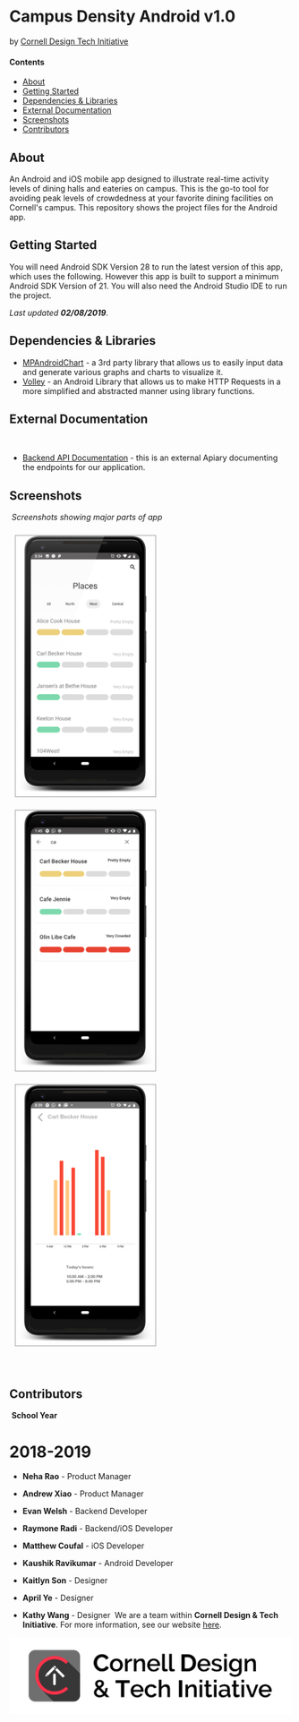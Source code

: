 # Campus Density Android v1.0

by [Cornell Design Tech Initiative](https://www.cornelldti.org/)

#### Contents
  - [About](#about)
  - [Getting Started](#getting-started)
  - [Dependencies & Libraries](#dependencies--libraries)
  - [External Documentation](#external-documentation)
  - [Screenshots](#screenshots)
  - [Contributors](#contributors)
​
## About
An Android and iOS mobile app designed to illustrate real-time activity levels of dining halls and eateries on campus. This is the go-to tool for avoiding peak levels of crowdedness at your favorite dining facilities on Cornell's campus. This repository shows the project files for the Android app.
​
## Getting Started
You will need Android SDK Version 28 to run the latest version of this app, which uses the following. However this app is built to support a minimum Android SDK Version of 21. You will also need the Android Studio IDE to run the project.

_Last updated **02/08/2019**_.
​
## Dependencies & Libraries
 * [MPAndroidChart](https://github.com/PhilJay/MPAndroidChart) - a 3rd party library that allows us to easily input data and generate various graphs and charts to visualize it. 
 * [Volley](https://developer.android.com/training/volley/) - an Android Library that allows us to make HTTP Requests in a more simplified and abstracted manner using library functions.
​
## External Documentation
​
* [Backend API Documentation](https://campusdensity.docs.apiary.io/) - this is an external Apiary documenting the endpoints for our application.
​
## Screenshots
​
_Screenshots showing major parts of app_
​

<img src="https://raw.githubusercontent.com/cornell-dti/campus-density-android/master/app-screenshots/screenshot1.png" width="250px" style="margin: 10px; border: 1px rgba(0,0,0,0.4) solid;"> 
<img src="https://raw.githubusercontent.com/cornell-dti/campus-density-android/master/app-screenshots/screenshot3.png" width="250px" style="margin: 10px; border: 1px rgba(0,0,0,0.4) solid;"> 
<img src="https://raw.githubusercontent.com/cornell-dti/campus-density-android/master/app-screenshots/screenshot2.png" width="250px" style="margin: 10px; border: 1px rgba(0,0,0,0.4) solid;">

​
## Contributors
​
**School Year**
# **2018-2019**

 * **Neha Rao** - Product Manager
 * **Andrew Xiao** - Product Manager
 
 * **Evan Welsh** - Backend Developer
 * **Raymone Radi** - Backend/iOS Developer
 * **Matthew Coufal** - iOS Developer
 * **Kaushik Ravikumar** - Android Developer
 
 * **Kaitlyn Son** - Designer
 * **April Ye** - Designer
 * **Kathy Wang** - Designer
​
We are a team within **Cornell Design & Tech Initiative**. For more information, see our website [here](https://cornelldti.org/).
<img src="https://raw.githubusercontent.com/cornell-dti/design/master/Branding/Wordmark/Dark%20Text/Transparent/Wordmark-Dark%20Text-Transparent%403x.png">
​
